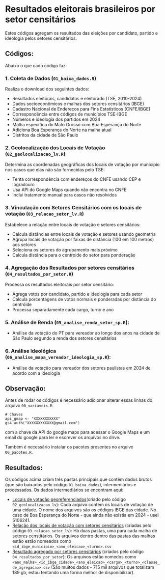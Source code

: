 # Resultados eleitorais brasileiros por setor censitários

Estes códigos agregam os resultados das eleições por candidato, partido e ideologia pelos setores censitários.

## Códigos:

Abaixo o que cada código faz:

### 1. Coleta de Dados (`01_baixa_dados.R`)
Realiza o download dos seguintes dados:
- Resultados eleitorais, candidatos e eleitorado (TSE, 2010-2024)
- Dados socioeconômicos e malhas dos setores censitários (IBGE)
- Cadastro Nacional de Endereços para Fins Estatísticos (CNFE/IBGE)
- Correspondência entre códigos de municípios TSE-IBGE
- Números e ideologia dos partidos em 2024
- Malha específica do Mato Grosso com Boa Esperança do Norte
- Adiciona Boa Esperança do Norte na malha atual
- Distritos da cidade de São Paulo

### 2. Geolocalização dos Locais de Votação (`02_geolocalizacao_lv.R`)
Determina as coordenadas geográficas dos locais de votação por município nos casos que elas não são fornecidas pelo TSE:
- Tenta correspondência com endereços do CNFE usando CEP e logradouro
- Usa API do Google Maps quando não encontra no CNFE
- Inclui tratamento manual para casos não resolvidos

### 3. Vinculação com Setores Censitários com os locais de votação (`03_relacao_setor_lv.R`)
Estabelece a relação entre locais de votação e setores censitários:
- Calcula distâncias entre locais de votação e setores usando geometria
- Agrupa locais de votação por faixas de distância (100 em 100 metros) aos setores
- Seleciona os setores do agrupamento mais próximo
- Calcula distância para o centroide do setor para ponderação

### 4. Agregação dos Resultados por setores censitários (`04_resultados_por_setor.R`)
Processa os resultados eleitorais por setor censitário:
- Agrega votos por candidato, partido e ideologia para cada setor
- Calcula porcentagens de votos normais e ponderadas por distância do centróide
- Processa separadamente cada cargo, turno e ano

### 5. Análise de Renda (`05_analise_renda_setor_sp.R`):
- Análise da votação do PT para vereador ao longo dos anos na cidade de São Paulo segundo a renda dos setores censitários

### 6. Análise Ideológica (`06_analise_mapa_vereador_ideologia_sp.R`):
- Análise da votação para vereador dos setores paulistas em 2024 de acordo com a ideologia


## Observação:

Antes de rodar os códigos é necessário adicionar alterar essas linhas do arquivo `00_variaveis.R`:

```
# Chaves
api_gmap <- "XXXXXXXXXXX"
gs4_auth("XXXXXXXXXXXX@gmail.com")
``` 

com a chave da API do google maps para acessar o Google Maps e um email do google para ler e escrever os arquivos no drive.

Também é necessário instalar os pacotes presentes no arquivo `00_pacotes.R`.


## Resultados:

Os códigos acima criam três pastas principais que contêm dados brutos (que são baixados pelo código `01_baixa_dados`), intermediários e processados. Os dados intermediários se encontram aqui:

* [Locais de votação georeferenciados](https://www.dropbox.com/scl/fo/y5gvm0gfew0za2w2d70ct/AOZ8QYvCIB0XvUMQsW20dAI?rlkey=iu2l797ne8nsunk9jyac0cm3k&st=6xwuvinc&dl=0)(criado pelo código `02_geolocalizacao_lv`): Cada arquivo contém os locais de votação de uma cidade. O nome dos arquivos são os códigos IBGE das cidade. No caso de Boa Esperança do Norte - que ainda não existia em 2024 - usei 5106241.
* [Relação dos locais de votação com setores censitários](https://www.dropbox.com/scl/fo/2l7qs4no7ze4tt3kk53n5/AEsGn1tQOgb1PxeS2m9zulg?rlkey=2skbxwxan9oqxltrx7v962e39&st=u8lvnzcd&dl=0) (criadas pelo código `03_relacao_setor_lv`): Há duas pastas, uma para cada malha de setores censtitários. Os arquivos dentro dentro das pastas das malhas estão estão nomeados como `<id_ibge_municipio>_<ano_eleicao>_<turno>.csv`
* [Resultado agregado por setores censitários](https://www.dropbox.com/scl/fo/x6nxug1933obiw1tlsy3k/ABFCnXLnE5lTYXwxKlYPsPo?rlkey=ecysc2644buthzg7ojduc8dpb&st=8f5738us&dl=0) (criados pelo código `04_resultados_por_setor`): Os arquivos estão nomedos como `<ano_malha>_<id_ibge_cidade>_<ano_eleicao>_<cargo>_<turno>_<classe_de_agregacao>.csv` (São muitos dados - 715 mil arquivos que totalizam 189 gb, estou tentando uma forma melhor de disponibilizar).
